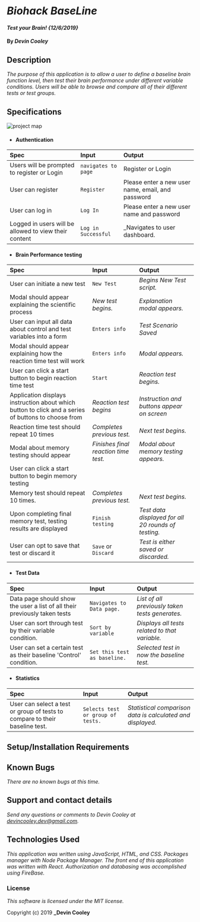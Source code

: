 # _Biohack BaseLine_

#### _Test your Brain! {12/6/2019}_

#### By _**Devin Cooley**_

## Description

_The purpose of this application is to allow a user to define a baseline brain function level, then test their brain performance under different variable conditions. Users will be able to browse and compare all of their different tests or test groups._

## Specifications
![project map](./src/img/TapRoomDiagramV3.jpg "TapRoom Map")

* #### Authentication
| Spec                      |Input          | Output |
|:---------------------------|:-------------|:------|
|Users will be prompted to register or Login|`navigates to page`|Register or Login|
|User can register|`Register`|Please enter a new user name, email, and password|
|User can log in|`Log In`|Please enter a new user name and password|
|Logged in users will be allowed to view their content|`Log in Successful`| _Navigates to user dashboard.|

* #### Brain Performance testing
| Spec                      |Input          | Output |
|:---------------------------|:-------------|:------|
|User can initiate a new test|`New Test`|_Begins New Test script._|
|Modal should appear explaining the scientific process|_New test begins._|_Explanation modal appears._|
|User can input all data about control and test variables into a form|`Enters info`|_Test Scenario Saved_|
|Modal should appear explaining how the reaction time test will work|`Enters info`|_Modal appears._|
|User can click a start button to begin reaction time test|`Start`|_Reaction test begins._|
|Application displays instruction about which button to click and a series of buttons to choose from|_Reaction test begins_|_Instruction and buttons appear on screen_|
|Reaction time test should repeat 10 times|_Completes previous test._|_Next test begins._|
|Modal about memory testing should appear|_Finishes final reaction time test._|_Modal about memory testing appears._|
|User can click a start button to begin memory testing|
|Memory test should repeat 10 times.|_Completes previous test._|_Next test begins._|
|Upon completing final memory test, testing results are displayed|`Finish testing`|_Test data displayed for all 20 rounds of testing._|
|User can opt to save that test or discard it|`Save` or `Discard`|_Test is either saved or discarded._|

* #### Test Data
| Spec                      |Input          | Output |
|:---------------------------|:-------------|:------|
|Data page should show the user a list of all their previously taken tests|`Navigates to Data page.`|_List of all previously taken tests generates._|
|User can sort through test by their variable condition.|`Sort by variable`|_Displays all tests related to that variable._|
|User can set a certain test as their baseline 'Control' condition.|`Set this test as baseline.`|_Selected test in now the baseline test._|

* #### Statistics
| Spec                      |Input          | Output |
|:---------------------------|:-------------|:------|
|User can select a test or group of tests to compare to their baseline test.|`Selects test or group of tests.`|_Statistical comparison data is calculated and displayed._|



## Setup/Installation Requirements

## Known Bugs

_There are no known bugs at this time._

## Support and contact details

_Send any questions or comments to Devin Cooley at devincooley.dev@gmail.com._

## Technologies Used

_This application was written using JavaScript, HTML, and CSS. Packages manager with Node Package Manager. The front end of this application was written with React. Authorization and databasing was accomplished using FireBase._

### License

*This software is licensed under the MIT license.*

Copyright (c) 2019 **_Devin Cooley**
